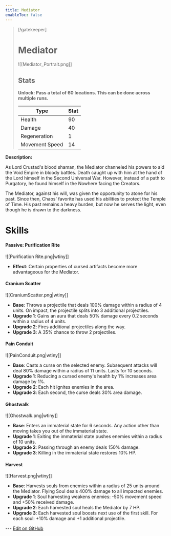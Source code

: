 ```yaml
---
title: Mediator
enableToc: false
---
```


> [!gatekeeper]
>
> # Mediator
>
> ![[Mediator_Portrait.png]]
>
> ## Stats
>
> **Unlock: Pass a total of 60 locations. This can be done across multiple runs.**
>
> | Type | Stat |
> | ---- | ---- |
> | Health | 90 |
> | Damage | 40 |
> | Regeneration | 1 |
> | Movement Speed | 14 |

**Description:**

As Lord Crustad's blood shaman, the Mediator channeled his powers to aid the Void Empire in bloody battles. Death caught up with him at the hand of the Lord himself in the Second Universal War. However, instead of a path to Purgatory, he found himself in the Nowhere facing the Creators.

The Mediator, against his will, was given the opportunity to atone for his past. Since then, Chaos' favorite has used his abilities to protect the Temple of Time. His past remains a heavy burden, but now he serves the light, even though he is drawn to the darkness.

# Skills

#### Passive: Purification Rite
![[Purification Rite.png|wtiny]]

- **Effect**: Certain properties of cursed artifacts become more advantageous for the Mediator.

#### Cranium Scatter
![[CraniumScatter.png|wtiny]]
- **Base**: Throws a projectile that deals 100% damage within a radius of 4 units. On impact, the projectile splits into 3 additional projectiles.
- **Upgrade 1**: Gains an aura that deals 50% damage every 0.2 seconds within a radius of 4 units.
- **Upgrade 2**: Fires additional projectiles along the way.
- **Upgrade 3**: A 35% chance to throw 2 projectiles.

#### Pain Conduit
![[PainConduit.png|wtiny]]
- **Base**: Casts a curse on the selected enemy. Subsequent attacks will deal 80% damage within a radius of 11 units. Lasts for 10 seconds.
- **Upgrade 1**: Reducing a cursed enemy's health by 1% increases area damage by 1%.
- **Upgrade 2**: Each hit ignites enemies in the area.
- **Upgrade 3**: Each second, the curse deals 30% area damage.

#### Ghostwalk
![[Ghostwalk.png|wtiny]]
- **Base**: Enters an immaterial state for 6 seconds. Any action other than moving takes you out of the immaterial state.
- **Upgrade 1**: Exiting the immaterial state pushes enemies within a radius of 10 units.
- **Upgrade 2**: Passing through an enemy deals 150% damage.
- **Upgrade 3**: Killing in the immaterial state restores 10% HP.

#### Harvest
![[Harvest.png|wtiny]]
- **Base**: Harvests souls from enemies within a radius of 25 units around the Mediator. Flying Soul deals 400% damage to all impacted enemies.
- **Upgrade 1**: Soul harvesting weakens enemies: -50% movement speed and +50% received damage.
- **Upgrade 2**: Each harvested soul heals the Mediator by 7 HP.
- **Upgrade 3**: Each harvested soul boosts next use of the first skill. For each soul: +10% damage and +1 additional projectile.

<!-- Make sure that the github edit button link is correct. This just means adding the parent and filename after the content folder in the URL -->

--- [Edit on GitHub](https://github.com/Mondrethos/gatekeeperwiki/edit/main/content/Gatekeepers/Mediator.md)
